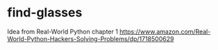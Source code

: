 # find-glasses
Idea from Real-World Python chapter 1
https://www.amazon.com/Real-World-Python-Hackers-Solving-Problems/dp/1718500629


